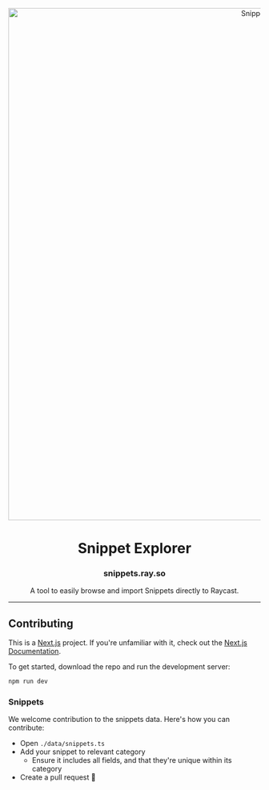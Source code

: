 <!-- TEXT_SECTION:header:START -->
<p align="center">
  <a href="https://snippets.ray.so" target="_blank" rel="noopener noreferrer">
    <img width="1024" src="https://snippets.ray.so/og-image.png" alt="Snippet Explorer">
  </a> 
</p>
<h1 align="center">
  Snippet Explorer
</h1>
<h3 align="center">
  snippets.ray.so
</h3>
<p align="center">
  A tool to easily browse and import Snippets directly to Raycast.
</p>

<!-- TEXT_SECTION:header:END -->

---

## Contributing

This is a [Next.js](https://nextjs.org/) project. If you're unfamiliar with it, check out the [Next.js Documentation](https://nextjs.org/docs).

To get started, download the repo and run the development server:

```bash
npm run dev
```

### Snippets

We welcome contribution to the snippets data. Here's how you can contribute:

- Open `./data/snippets.ts`
- Add your snippet to relevant category
  - Ensure it includes all fields, and that they're unique within its category
- Create a pull request 🚀
